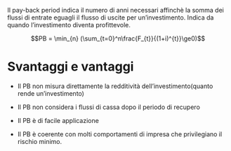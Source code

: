 Il pay-back period indica il numero di anni necessari affinchè la somma dei flussi di entrate eguagli il flusso di uscite per un’investimento. Indica da quando l’investimento diventa profittevole.

$$PB = \min_{n} (\sum_{t=0}^n\frac{F_{t}}{(1+i)^{t}}\ge0)$$
# Svantaggi e vantaggi
- Il PB non misura direttamente la redditività dell’investimento(quanto rende un’investimento)
- Il PB non considera i flussi di cassa dopo il periodo di recupero

- Il PB è di facile applicazione
- Il PB è coerente con molti comportamenti di impresa che privilegiano il rischio minimo.

